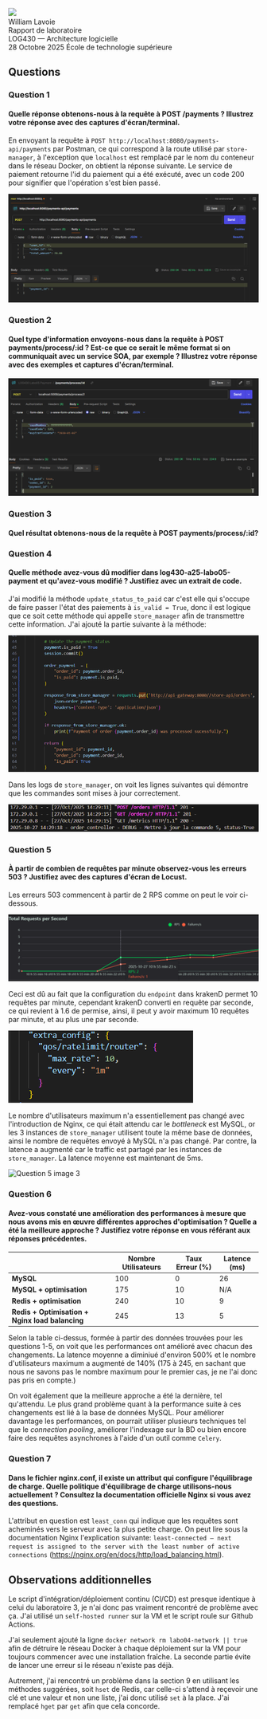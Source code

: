 <img src="https://upload.wikimedia.org/wikipedia/commons/2/2a/Ets_quebec_logo.png" width="250"> \
William Lavoie \
Rapport de laboratoire \
LOG430 — Architecture logicielle \
28 Octobre 2025
École de technologie supérieure

## Questions
### Question 1
#### Quelle réponse obtenons-nous à la requête à POST /payments ? Illustrez votre réponse avec des captures d'écran/terminal.

En envoyant la requête à `POST http://localhost:8080/payments-api/payments` par Postman, ce qui correspond à la route utilisé par `store-manager`, à l'exception que `localhost` est remplacé par le nom du conteneur dans le réseau Docker, on obtient la réponse suivante. Le service de paiement retourne l'id du paiement qui a été exécuté, avec un code 200 pour signifier que l'opération s'est bien passé.

![Question 1 image 1](./images/1.1.png)


### Question 2
#### Quel type d'information envoyons-nous dans la requête à POST payments/process/:id ? Est-ce que ce serait le même format si on communiquait avec un service SOA, par exemple ? Illustrez votre réponse avec des exemples et captures d'écran/terminal.

![Question 2 image 1](./images/2.1.png)

### Question 3
#### Quel résultat obtenons-nous de la requête à POST payments/process/:id?


### Question 4
#### Quelle méthode avez-vous dû modifier dans log430-a25-labo05-payment et qu'avez-vous modifié ? Justifiez avec un extrait de code.

J'ai modifié la méthode `update_status_to_paid` car c'est elle qui s'occupe de faire passer l'état des paiements à `is_valid = True`, donc il est logique que ce soit cette méthode qui appelle `store_manager` afin de transmettre cette information. J'ai ajouté la partie suivante à la méthode:

![Question 4 image 1](./images/4.1.png)

Dans les logs de `store_manager`, on voit les lignes suivantes qui démontre que les commandes sont mises à jour correctement.

![Question 4 image 2](./images/4.2.png)



### Question 5
#### À partir de combien de requêtes par minute observez-vous les erreurs 503 ? Justifiez avec des captures d'écran de Locust.

Les erreurs 503 commencent à partir de 2 RPS comme on peut le voir ci-dessous.

![Question 5 image 1](./images/5.1.png)

Ceci est dû au fait que la configuration du `endpoint` dans krakenD permet 10 requêtes par minute, cependant krakenD converti en requête par seconde, ce qui revient à 1.6 de permise, ainsi, il peut y avoir maximum 10 requêtes par minute, et au plus une par seconde. 

![Question 5 image 2](./images/5.2.png)


Le nombre d'utilisateurs maximum n'a essentiellement pas changé avec l'introduction de Nginx, ce qui était attendu car le *bottleneck* est MySQL, or les 3 instances de `store_manager` utilisent toute la même base de données, ainsi le nombre de requêtes envoyé à MySQL n'a pas changé.
Par contre, la latence a augmenté car le traffic est partagé par les instances de `store_manager`. La latence moyenne est maintenant de 5ms.

![Question 5 image 3](./images/5.3.png)


### Question 6
#### Avez-vous constaté une amélioration des performances à mesure que nous avons mis en œuvre différentes approches d'optimisation ? Quelle a été la meilleure approche ? Justifiez votre réponse en vous référant aux réponses précédentes.

|                | Nombre Utilisateurs | Taux Erreur (%) | Latence (ms) |
|----------------|--------------------|-------------|---------|
| **MySQL**     |           100         |     0        |     26    |
| **MySQL + optimisation**      |       175             |       10      |   N/A     |   
| **Redis + optimisation**      |       240             |     10        |     9    |
|**Redis + Optimisation + Nginx load balancing**              |     245              |     13          |   5    |

Selon la table ci-dessus, formée à partir des données trouvées pour les questions 1-5, on voit que les performances ont amélioré avec chacun des changements. La latence moyenne a diminiué d'environ 500% et le nombre d'utilisateurs maximum a augmenté de 140% (175 à 245, en sachant que nous ne savons pas le nombre maximum pour le premier cas, je ne l'ai donc pas pris en compte.)

On voit également que la meilleure approche a été la dernière, tel qu'attendu. Le plus grand problème quant à la performance suite à ces changements est lié à la base de données MySQL. Pour améliorer davantage les performances, on pourrait utiliser plusieurs techniques tel que le *connection pooling*, améliorer l'indexage sur la BD ou bien encore faire des requêtes asynchrones à l'aide d'un outil comme `Celery`.


### Question 7
#### Dans le fichier nginx.conf, il existe un attribut qui configure l'équilibrage de charge. Quelle politique d'équilibrage de charge utilisons-nous actuellement ? Consultez la documentation officielle Nginx si vous avez des questions.

L'attribut en question est `least_conn` qui indique que les requêtes sont acheminés vers le serveur avec la plus petite charge. On peut lire sous la documentation Nginx l'explication suivante: 
`least-connected — next request is assigned to the server with the least number of active connections` (https://nginx.org/en/docs/http/load_balancing.html). 

## Observations additionnelles

Le script d'intégration/déploiement continu (CI/CD) est presque identique à celui du laboratoire 3, je n'ai donc pas vraiment rencontré de problème avec ça. J'ai utilisé un `self-hosted runner` sur la VM et le script roule sur Github Actions.

J'ai seulement ajouté la ligne `docker network rm labo04-network || true` afin de détruire le réseau Docker à chaque déploiement sur la VM pour toujours commencer avec une installation fraîche. La seconde partie évite de lancer une erreur si le réseau n'existe pas déjà.

Autrement, j'ai rencontré un problème dans la section 9 en utilisant les méthodes suggérées, soit `hset` de Redis, car celle-ci s'attend à reçevoir une clé et une valeur et non une liste, j'ai donc utilisé `set` à la place. J'ai remplacé `hget` par `get` afin que cela concorde. 